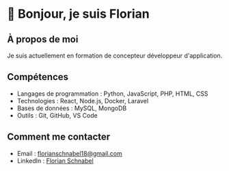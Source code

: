 # 👋 Bonjour, je suis Florian

## À propos de moi
Je suis actuellement en formation de concepteur développeur d'application.

## Compétences
- Langages de programmation : Python, JavaScript, PHP, HTML, CSS
- Technologies : React, Node.js, Docker, Laravel
- Bases de données : MySQL, MongoDB
- Outils : Git, GitHub, VS Code

## Comment me contacter
- Email : [florianschnabel18@gmail.com](mailto:florianschnabel18@gmail.com)
- LinkedIn : [Florian Schnabel](https://www.linkedin.com/in/florian-schnabel-aaa700263/)
